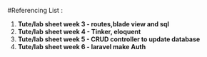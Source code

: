 #Referencing List :
1. __Tute/lab sheet week 3 - routes,blade view and sql__
1. __Tute/lab sheet week 4 - Tinker, eloquent__
1. __Tute/lab sheet week 5 - CRUD controller to update database__
1. __Tute/lab sheet week 6 - laravel make Auth__







    

    